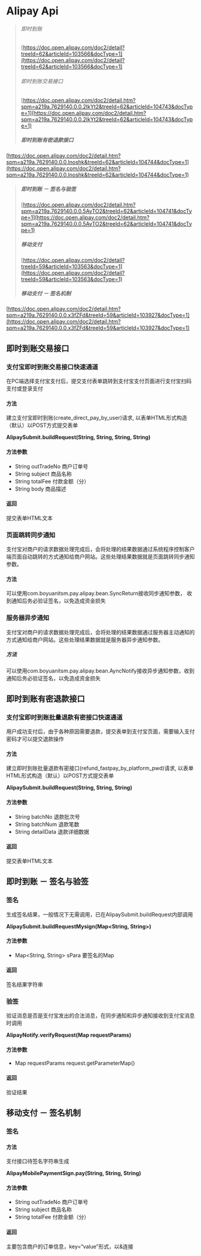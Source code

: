 # Alipay Api

> ###### 即时到账
>[https://doc.open.alipay.com/doc2/detail?treeId=62&articleId=103566&docType=1](https://doc.open.alipay.com/doc2/detail?treeId=62&articleId=103566&docType=1)
> ###### 即时到账交易接口
>[https://doc.open.alipay.com/doc2/detail.htm?spm=a219a.7629140.0.0.2IkYt2&treeId=62&articleId=104743&docType=1](https://doc.open.alipay.com/doc2/detail.htm?spm=a219a.7629140.0.0.2IkYt2&treeId=62&articleId=104743&docType=1)
> ##### 即时到账有密退款接口
[https://doc.open.alipay.com/doc2/detail.htm?spm=a219a.7629140.0.0.lnoshk&treeId=62&articleId=104744&docType=1](https://doc.open.alipay.com/doc2/detail.htm?spm=a219a.7629140.0.0.lnoshk&treeId=62&articleId=104744&docType=1)
> ##### 即时到账 － 签名与验签
>[https://doc.open.alipay.com/doc2/detail.htm?spm=a219a.7629140.0.0.5AyTO2&treeId=62&articleId=104741&docType=1](https://doc.open.alipay.com/doc2/detail.htm?spm=a219a.7629140.0.0.5AyTO2&treeId=62&articleId=104741&docType=1)
> ##### 移动支付
>[https://doc.open.alipay.com/doc2/detail?treeId=59&articleId=103563&docType=1](https://doc.open.alipay.com/doc2/detail?treeId=59&articleId=103563&docType=1)
> ##### 移动支付 － 签名机制
[https://doc.open.alipay.com/doc2/detail.htm?spm=a219a.7629140.0.0.x3fZFd&treeId=59&articleId=103927&docType=1](https://doc.open.alipay.com/doc2/detail.htm?spm=a219a.7629140.0.0.x3fZFd&treeId=59&articleId=103927&docType=1)

## 即时到账交易接口
### 支付宝即时到账交易接口快速通道
在PC端选择支付宝支付后，提交支付表单跳转到支付宝支付页面进行支付宝扫码支付或登录支付
#### 方法
建立支付宝即时到账(create_direct_pay_by_user)请求, 以表单HTML形式构造（默认）以POST方式提交表单

 **AlipaySubmit.buildRequest(String, String, String, String)**
#### 方法参数
- String outTradeNo 商户订单号
- String subject 商品名称
- String totalFee 付款金额（分）
- String body 商品描述

#### 返回
提交表单HTML文本
### 页面跳转同步通知
支付宝对商户的请求数据处理完成后，会将处理的结果数据通过系统程序控制客户端页面自动跳转的方式通知给商户网站。这些处理结果数据就是页面跳转同步通知参数。
#### 方法
可以使用com.boyuanitsm.pay.alipay.bean.SyncReturn接收同步通知参数， 收到通知后务必验证签名，以免造成资金损失
### 服务器异步通知
支付宝对商户的请求数据处理完成后，会将处理的结果数据通过服务器主动通知的方式通知给商户网站。这些处理结果数据就是服务器异步通知参数。
##### 方法
可以使用com.boyuanitsm.pay.alipay.bean.AyncNotify接收异步通知参数，收到通知后务必验证签名，以免造成资金损失

## 即时到账有密退款接口
### 支付宝即时到账批量退款有密接口快速通道
用户成功支付后，由于各种原因需要退款，提交表单到支付宝页面，需要输入支付密码才可以提交退款操作
#### 方法
建立即时到账批量退款有密接口(refund_fastpay_by_platform_pwd)请求, 以表单HTML形式构造（默认）以POST方式提交表单

**AlipaySubmit.buildRequest(String, String, String)**
#### 方法参数
- String batchNo 退款批次号
- String batchNum 退款笔数
- String detailData 退款详细数据

#### 返回
提交表单HTML文本

## 即时到账 － 签名与验签
### 签名
生成签名结果，一般情况下无需调用，已在AlipaySubmit.buildRequest内部调用

**AlipaySubmit.buildRequestMysign(Map<String, String>)**
#### 方法参数
- Map<String, String> sPara 要签名的Map

#### 返回
签名结果字符串
### 验签
验证消息是否是支付宝发出的合法消息，在同步通知和异步通知接收到支付宝消息时调用

**AlipayNotify.verifyRequest(Map requestParams)**
#### 方法参数
- Map requestParams request.getParameterMap()

#### 返回
验证结果

## 移动支付 － 签名机制
### 签名

#### 方法
支付接口待签名字符串生成

**AlipayMobilePaymentSign.pay(String, String, String)**
#### 方法参数
- String outTradeNo 商户订单号
- String subject 商品名称
- String totalFee 付款金额（分）

#### 返回
主要包含商户的订单信息，key=“value”形式，以&连接
